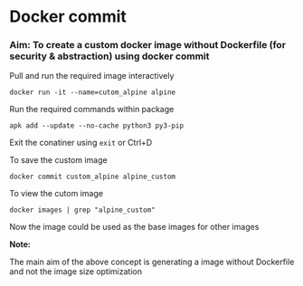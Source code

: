 # Docker commit

### Aim: To create a custom docker image without Dockerfile (for security & abstraction) using docker commit 

Pull and run the required image interactively

`docker run -it --name=cutom_alpine alpine`

Run the required commands within package

`apk add --update --no-cache python3 py3-pip`

Exit the conatiner using `exit` or Ctrl+D

To save the custom image

`docker commit custom_alpine alpine_custom`

To view the cutom image 

`docker images | grep "alpine_custom"`

Now the image could be used as the base images for other images

**Note:**

The main aim of the above concept is generating a image without Dockerfile and not the image size optimization